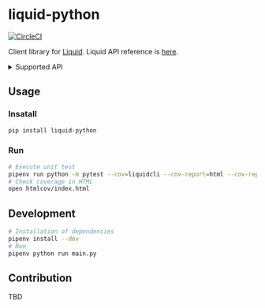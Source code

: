 # liquid-python

[![CircleCI](https://circleci.com/gh/suzuito/liquid-python.svg?style=svg)](https://circleci.com/gh/suzuito/liquid-python)

Client library for [Liquid](https://www.liquid.com/).
Liquid API reference is [here](https://developers.liquid.com).

<details><summary>Supported API</summary>
<p>

|End point|Impl|Unit test|
|---|----|----|
|Public|||
|`GET /products/`|||
|`GET /products/:id`|||
|`GET /products/:id/price_levels`|||
|`GET /executions`|o||
|`GET /ir_ladders`|||
|`GET /fees`|||
|Private|||
|`POST /orders`|||
|`GET /orders/:id`|||
|`GET /orders`|||
|`PUT /orders/:id/cancel`|||
|`PUT /orders/:id`|||
|`GET /orders/:id/trades`|||
|`GET /executions/me`|||
|`GET /fiat_accounts`|||
|`POST /fiat_accounts`|||
|`GET /crypto_accounts`|||
|`GET /accounts/balance`|||
|`GET /accounts/:currency`|||
|`GET /accounts/:currency/reserved_balance_details`|||
|`POST /loan_bids`|||
|`GET /loan_bids`|||
|`PUT /loan_bids/:id/close`|||
|`GET /loans`|||
|`PUT /loans`|||
|`GET /trading_accounts`|||
|`GET /trading_accounts/:id`|||
|`GET /trades`|||
|`PUT /trades/:id/close`|||
|`PUT /trades/close_all`|||
|`PUT /trades/:id/adjust_margin`|||
|`GET /trades/:id/loans`|||
|...etc...|||

</p></details>

## Usage

### Insatall

```bash
pip install liquid-python
```

### Run

```bash
# Execute unit test
pipenv run python -m pytest --cov=liquidcli --cov-report=html --cov-report=term ./tests
# Check coverage in HTML
open htmlcov/index.html
```

## Development

```bash
# Installation of dependencies
pipenv install --dev
# Run
pipenv python run main.py
```

## Contribution

TBD